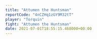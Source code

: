 ```yaml
---
title: "Attumen the Huntsman"
reportCode: "4nCZHq1zGY9M32tT"
player: "Torquin"
fight: "Attumen the Huntsman"
date: 2021-07-01T18:55:15.468000+00:00
---
```

